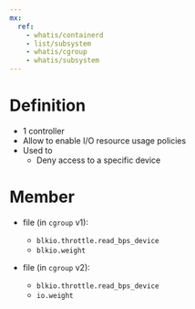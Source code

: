 ```yaml
---
mx:  
  ref:
    - whatis/containerd
    - list/subsystem
    - whatis/cgroup
    - whatis/subsystem
---
```


# Definition
- 1 controller
- Allow to enable I/O resource usage policies
- Used to
  - Deny access to a specific device

# Member
- file (in  `cgroup`  v1):
  - `blkio.throttle.read_bps_device`
  - `blkio.weight`

- file (in  `cgroup`  v2):
  - `blkio.throttle.read_bps_device`
  - `io.weight`
